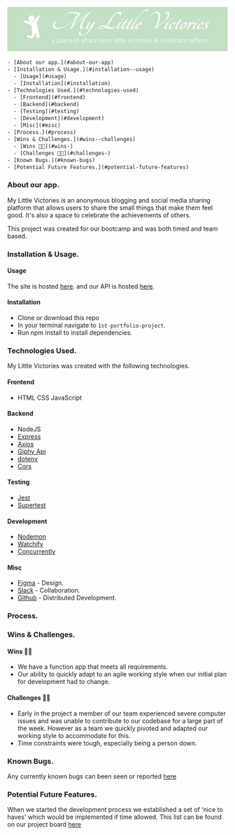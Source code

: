 ![Logo](./client/assets/images/readme-header.png)

    - [About our app.](#about-our-app)
    - [Installation & Usage.](#installation--usage)
      - [Usage](#usage)
      - [Installation](#installation)
    - [Technologies Used.](#technologies-used)
      - [Frontend](#frontend)
      - [Backend](#backend)
      - [Testing](#testing)
      - [Development](#development)
      - [Misc](#misc)
    - [Process.](#process)
    - [Wins & Challenges.](#wins--challenges)
      - [Wins 💪🏻](#wins-)
      - [Challenges 😮‍💨](#challenges-)
    - [Known Bugs.](#known-bugs)
    - [Potential Future Features.](#potential-future-features)


### About our app.
My Little Victories is an anonymous blogging and social media sharing platform that allows users to share the small things that make them feel good. It's also a space to celebrate the achievements of others.

This project was created for our bootcamp and was both timed and team based.

### Installation & Usage.
#### Usage
The site is hosted [here](https://my-little-victories.netlify.app/).
and our API is hosted [here](https://my-little-victories.herokuapp.com/posts).

#### Installation
- Clone or download this repo
- In your terminal navigate to `1st-portfolio-project`.
- Run npm install to install dependencies.

### Technologies Used.
My Little Victories was created with the following technologies.

#### Frontend
- HTML CSS JavaScript
  
#### Backend
- NodeJS
- [Express](https://expressjs.com/)
- [Axios](https://www.npmjs.com/package/axios)
- [Giphy Api](https://developers.giphy.com/)
- [dotenv](https://www.npmjs.com/package/dotenv)
- [Cors](https://expressjs.com/en/resources/middleware/cors.html)
  
#### Testing
- [Jest](https://jestjs.io/)
- [Supertest](https://github.com/visionmedia/supertest)
  
#### Development
- [Nodemon](https://www.npmjs.com/package/nodemon)
- [Watchify](https://www.npmjs.com/package/watchify)
- [Concurrently](https://www.npmjs.com/package/concurrently)
  
#### Misc
- [Figma](https://www.figma.com/) - Design.
- [Slack](https://slack.com/) - Collaboration.
- [Github](https://github.com/) - Distributed Development.

### Process.


### Wins & Challenges.
#### Wins 💪🏻
- We have a function app that meets all requirements.
- Our ability to quickly adapt to an agile working style when our initial plan for development had to change.

#### Challenges 😮‍💨
- Early in the project a member of our team experienced severe computer issues and was unable to contribute to our codebase for a large part of the week. However as a team we quickly pivoted and adapted our working style to accommodate for this.
- Time constraints were tough, especially being a person down.

### Known Bugs.
Any currently known bugs can been seen or reported [here](https://github.com/Poligera/1st-portfolio-project/issues)

### Potential Future Features.
When we started the development process we established a set of 'nice to haves' which would be implemented if time allowed. This list can be found on our project board [here](https://github.com/Poligera/1st-portfolio-project/projects/1)

